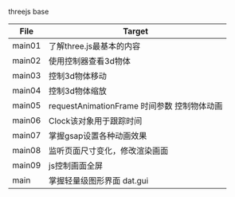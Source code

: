 threejs base

| File   | Target                                      |
| ------ | ------------------------------------------- |
| main01 | 了解three.js最基本的内容                    |
| main02 | 使用控制器查看3d物体                        |
| main03 | 控制3d物体移动                              |
| main04 | 控制3d物体缩放                              |
| main05 | requestAnimationFrame 时间参数 控制物体动画 |
| main06 | Clock该对象用于跟踪时间                     |
| main07 | 掌握gsap设置各种动画效果                    |
| main08 | 监听页面尺寸变化，修改渲染画面              |
| main09 | js控制画面全屏                              |
| main   | 掌握轻量级图形界面 dat.gui                  |